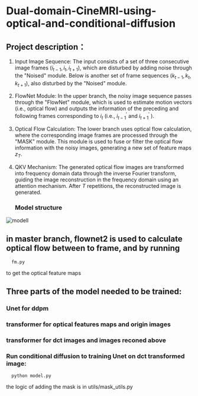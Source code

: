 # Dual-domain-CineMRI-using-optical-and-conditional-diffusion
## Project description：
1. Input Image Sequence: The input consists of a set of three consecutive image frames $\left(i_{t-1}, i_t, i_{t+1}\right)$, which are disturbed by adding noise through the "Noised" module. Below is another set of frame sequences $\left(k_{t-1}, k_t, k_{t+1}\right)$, also disturbed by the "Noised" module.
2. FlowNet Module: In the upper branch, the noisy image sequence passes through the "FlowNet" module, which is used to estimate motion vectors (i.e., optical flow) and outputs the information of the preceding and following frames corresponding to $i_t$ (i.e., $i_{t-1}^{\prime}$ and $i_{t+1}^{\prime}$ ).
3. Optical Flow Calculation: The lower branch uses optical flow calculation, where the corresponding image frames are processed through the "MASK" module. This module is used to fuse or filter the optical flow information with the noisy images, generating a new set of feature maps $z_T$.
4. QKV Mechanism: The generated optical flow images are transformed into frequency domain data through the inverse Fourier transform, guiding the image reconstruction in the frequency domain using an attention mechanism. After $T$ repetitions, the reconstructed image is generated.

   ### Model structure
![modell](https://github.com/user-attachments/assets/195c15f8-3f22-4ae9-b05b-bcb78cc05e82)

## in master branch, flownet2 is used to calculate optical flow between to frame, and by running
      fm.py 
   to get the optical feature maps

## Three parts of the model needed to be trained:
### Unet for ddpm
### transformer for optical features maps and origin images
### transformer for dct images and images reconed above
   

### Run conditional diffusion to training Unet on dct transformed image:
      python model.py

the logic of adding the mask is in utils/mask_utils.py
